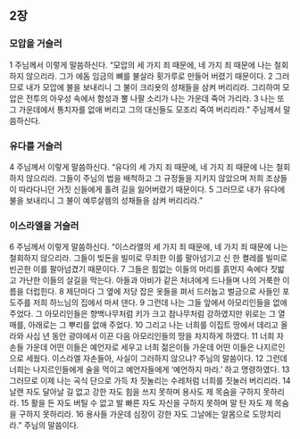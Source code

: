 ## 2장
### 모압을 거슬러
1 주님께서 이렇게 말씀하신다. “모압의 세 가지 죄 때문에, 네 가지 죄 때문에 나는 철회하지 않으리라. 그가 에돔 임금의 뼈를 불살라 횟가루로 만들어 버렸기 때문이다.
2 그러므로 내가 모압에 불을 보내리니 그 불이 크리욧의 성채들을 삼켜 버리리라. 그리하여 모압은 전투의 아우성 속에서 함성과 뿔 나팔 소리가 나는 가운데 죽어 가리라.
3 나는 또 그 가운데에서 통치자를 없애 버리고 그의 대신들도 모조리 죽여 버리리라.” 주님께서 말씀하신다.
### 유다를 거슬러
4 주님께서 이렇게 말씀하신다. “유다의 세 가지 죄 때문에, 네 가지 죄 때문에 나는 철회하지 않으리라. 그들이 주님의 법을 배척하고 그 규정들을 지키지 않았으며 저희 조상들이 따라다니던 거짓 신들에게 홀려 길을 잃어버렸기 때문이다.
5 그러므로 내가 유다에 불을 보내리니 그 불이 예루살렘의 성채들을 삼켜 버리리라.”
### 이스라엘을 거슬러
6 주님께서 이렇게 말씀하신다. “이스라엘의 세 가지 죄 때문에, 네 가지 죄 때문에 나는 철회하지 않으리라. 그들이 빚돈을 빌미로 무죄한 이를 팔아넘기고 신 한 켤레를 빌미로 빈곤한 이를 팔아넘겼기 때문이다.
7 그들은 힘없는 이들의 머리를 흙먼지 속에다 짓밟고 가난한 이들의 살길을 막는다. 아들과 아비가 같은 처녀에게 드나들며 나의 거룩한 이름을 더럽힌다.
8 제단마다 그 옆에 저당 잡은 옷들을 펴서 드러눕고 벌금으로 사들인 포도주를 저희 하느님의 집에서 마셔 댄다.
9 그런데 나는 그들 앞에서 아모리인들을 없애 주었다. 그 아모리인들은 향백나무처럼 키가 크고 참나무처럼 강하였지만 위로는 그 열매를, 아래로는 그 뿌리를 없애 주었다.
10 그리고 나는 너희를 이집트 땅에서 데리고 올라와 사십 년 동안 광야에서 이끈 다음 아모리인들의 땅을 차지하게 하였다.
11 너희 자손들 가운데 어떤 이들은 예언자로 세우고 너희 젊은이들 가운데 어떤 이들은 나지르인으로 세웠다. 이스라엘 자손들아, 사실이 그러하지 않으냐? 주님의 말씀이다.
12 그런데 너희는 나지르인들에게 술을 먹이고 예언자들에게 ‘예언하지 마라.’ 하고 명령하였다.
13 그러므로 이제 나는 곡식 단으로 가득 차 짓눌리는 수레처럼 너희를 짓눌러 버리리라.
14 날랜 자도 달아날 길 없고 강한 자도 힘을 쓰지 못하며 용사도 제 목숨을 구하지 못하리라.
15 활을 든 자도 버틸 수 없고 발 빠른 자도 자신을 구하지 못하며 말 탄 자도 제 목숨을 구하지 못하리라.
16 용사들 가운데 심장이 강한 자도 그날에는 알몸으로 도망치리라.” 주님의 말씀이다.
